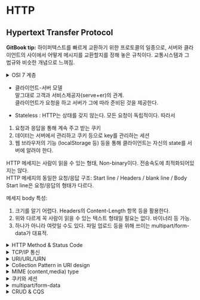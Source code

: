 # HTTP

## Hypertext Transfer Protocol

**GitBook tip:** 하이퍼텍스트를 빠르게 교환하기 위한 프로토콜의 일종으로, 서버와 클라이언트의 사이에서 어떻게 메시지를 교환할지를 정해 놓은 규칙이다.
교통시스템과 그 법규와 비슷한 개념으로 느껴짐.

<details>

<summary>OSI 7 계층</summary>
1계층부터 기반이 되어 7계층까지 구성됨. (하부 계층이 구성되어야 상부 계층이 구성 가능)

2계층 - 데이터 링크 계층 ⇒ MAC address

3계층 - 네트워크 계층 ⇒ IP address

4계층 - 전송 계층 → TCP, UDP ⇒ Port number

7계층 - 응용 계층 → HTTP 등

*HTTPS를 위한 TLS 같은 보안 계층이 먼저 들어갈 수도 있다.

HTTPS는 암호화 프로토콜을 사용하여 통신을 암호화한다.<br />
이 프로토콜은 이전에는 보안 소켓 계층(SSL)으로 알려졌지만, 전송 계층 보안(TLS)이라고 불린다.<br />
이 프로토콜은 비대칭 공개 키 인프라로 알려진 것을 사용하여 통신을 보호.<br />
이 유형의 보안 시스템에서는 두 개의 서로 다른 키를 사용하여 두 당사자 간의 통신을 암호화.

</details>

- 클라이언트-서버 모델<br />
  말그대로 고객과 서비스제공자(serve+er)의 관계.<br />
  클라이언트가 요청을 하고 서버가 그에 따라 준비된 것을 제공한다.<br />


- Stateless : HTTP는 상태를 갖지 않는다. 모든 요청이 독립적이다. 따라서

1. 요청과 응답을 통해 계속 주고 받는 쿠키
2. 데이터는 서버에서 관리하고 쿠키 등으로 key를 관리하는 세션
3. 웹 브라우저의 기능 (localStorage 등) 등을 통해 클라이언트는 자신의 state를 서버에 알려야 한다.

HTTP 메세지는 사람이 읽을 수 있는 형태, Non-binary이다. 전송속도에 최적화되어있지는 않다.
<br />HTTP 메세지의 동일한 요청/응답 구조: Start line / Headers / blank line / Body<br />
Start line은 요청/응답의 형태가 다르다.

메세지 body 특성:

1. 크기를 알기 어렵다. Headers의 Content-Length 항목 등을 활용한다.
2. 위와 다르게 꼭 사람이 읽을 수 있는 텍스트 형태일 필요는 없다. 바이너리 등 가능.
3. 하나가 아니라 여럿일 수도 있다. 파일 업로드 등을 위해 쓰이는 multipart/form-data가 대표적.

<details>
<summary>HTTP Method & Status Code</summary>
HTTP Method (요청)

1. GET → Read
2. HEAD → GET without body
3. POST → Submit (멱등성X) ⇒ Collection Pattern에서 Create로 사용
4. PUT → Update (+Create) ⇒ Overwrite!
5. PATCH → Update (partial) (멱등성X)
6. DELETE → Delete
7. OPTIONS → 지원 확인

HTTP Status Code (응답)

1. 1xx → 정보 ⇒ 우리가 직접 쓰는 일은 드믐.
2. 2xx → 성공 ⇒ 200 OK, 201 Created, 204 No Content
3. 3xx → 리다이렉션 ⇒ 304 Not Modified가 특수한 형태로 자주 보임.</br>
    4. 영구 리다이렉션: 특정 리소스의 URI가 영구적으로 이동
        5. 301 (Moved Permantly): 리다이렉트시 요청 메서드가 GET으로 변하고, 본문(body)이 제거될 수 있음</br>
        6. 308 (Permanet Redirect): 301과 기능은 같고, 메서드와 본문이 유지됨
    5. 일시 리다이렉션
        6. 302 (Found): 리다이렉트시 요청 메서드가 GET으로 변경되기도 하고, 본문이 제거될 수 있음
        6. 307 (Temporary Redirect): 302와 기능은 같음, 리다이렉트시 메서드와 본문 유지
        7. 303 (See Other): 302와 기능은 같음, 리다이렉트시 요청 메서드가 무조건 GET으로 변경
    6. 304 Not Modified: 캐시를 목적으로 사용, 클라이언트에게 리소스가 수정되지 않았음을 알려준다.</br> -> 클라이언트는 로컬 PC에 저장된 캐시를 재사용(캐시로 리다이렉트
       한다.)</br> *304 응답은 응답에 메시지 바디를 포함하면 안됨 ( 로컬 캐시를 사용하니까 )
4. 4xx → 클라이언트 쪽 문제 ⇒ 404 Not Found
5. 5xx → 서버 쪽 문제 ⇒ 500 Internal Server Error

</details>

<details>

<summary>TCP/IP 통신</summary>
TCP(Transmission Control Protocol) / IP(Internet Protocol)

현재 수많은 프로그램들이 인터넷으로 통신하는 데 있어 가장 기반이 되는 프로토콜. 실제 대다수 프로그램은 TCP와 IP로 통신(정확히는 '네트워킹')하고 있다.

"TCP/IP 지원"이라 써있으면 단순히 인터넷에 연결하여 쓰는 기능이 포함되어 있다고 해석해도 충분

보통 하나로 싸잡아 표현하긴 하나 TCP와 IP는 별개이다. 네트워크의 경우 계층이 정의되어 있고 각 계층마다 하는 역할과 책임지는 영역이 나뉘어져 있기 때문에 묶어서 표현한다는 것뿐이지 역할에는 많은 차이가 있다.
당장 둘만 봐도 TCP(4,전송계층)와 IP(3,네트워크계층)는 완전히 다른 계층이다.

#### TCP와 UDP

전송 계층의 대표적인 프로토콜

- TCP: 연결이 필요함. 전달 및 순서 보장. (전화)
- UDP: 연결하지 않고 데이터를 보냄. 전달 및 순서를 보장하지 않음. (편지)

Socket

- [Berkeley_sockets](https://en.wikipedia.org/wiki/Berkeley_sockets)
- [네트워크_소켓](https://ko.wikipedia.org/wiki/%EB%84%A4%ED%8A%B8%EC%9B%8C%ED%81%AC_%EC%86%8C%EC%BC%93)

Socket과 Socket API를 구분해야 헷갈리지 않는다.
<details><summary>Socket <-> Socket API</summary>**소켓(Socket)**은 네트워크 통신을 위한 추상화된 개념이며, **소켓 API(Socket API)**는 이러한 소켓을 프로그램으로 조작하고 제어하기 위한 함수와 명령어의 집합입니다. 소켓 API는 소프트웨어 개발자에게 소켓을 사용하여 네트워크 통신을 구현할 수 있는 도구를 제공합니다.</br>

Socket:**소켓(Socket)**은 네트워크 통신에서 사용되는 추상화된 인터페이스입니다.
소켓은 네트워크 연결을 만들고 데이터를 전송하는 데 사용됩니다. 소켓은 일반적으로 IP 주소와 포트 번호와 같은 네트워크 주소 정보를 사용하여 다른 컴퓨터와 통신합니다.
소켓은 컴퓨터 간 통신을 가능하게 하며, 클라이언트와 서버 간의 통신, P2P 통신 및 다양한 프로토콜(예: TCP, UDP)을 통해 데이터를 주고받을 수 있습니다.
Socket API:

**소켓 API(Socket API)**는 소프트웨어 개발자가 소켓을 사용하는 데 필요한 함수 및 명령어의 집합입니다. 소켓 API는 네트워크 프로그래밍을 할 때 사용됩니다.
소켓 API는 다양한 프로그래밍 언어와 플랫폼에서 사용 가능하며, 이를 통해 네트워크 소프트웨어를 개발하고 제어할 수 있습니다. 예를 들어, C/C++에서는 "socket()" 및 "send()"와 같은 소켓 API
함수를 사용하여 소켓을 생성하고 데이터를 전송합니다.</details>

Socket은 기본적으로 파일과 유사하게 다룰 수 있다(유닉스에서는 파일 디스크립터의 일종).

Java에서는 키보드 입력, 화면 출력, 파일 입출력 등과 마찬가지로 Stream(Java 8에서 도입된 Stream API가 아님에 주의!)으로 다룰 수 있다.

### TCP 통신 순서

1. 서버는 접속 요청을 받기 위한 소켓을 연다. → Listen
2. 클라이언트는 소켓을 만들고, 서버에 접속을 요청한다. → Connect
3. 서버는 접속 요청을 받아서 클라이언트와 통신할 소켓을 따로 만든다. → Accept
4. 소켓을 통해 서로 데이터를 주고 받는다. → Send & Receive ⇒ 반복!
5. 통신을 마치면 소켓을 닫는다. → Close ⇒ 상대방은 Receive로 인지할 수 있다.

</details>

<details><summary>URI/URL/URN</summary>
리소스를 식별하는 방법.

식별할 때는 식별자(Identifier = ID)를 활용.

URI은 크게 둘로 나뉨:

1. URL(Uniform Resource Locator) → 리소스의 위치. 위치 변경에 취약함. (ex. 배송지)
2. URN(Uniform Resource Name) → 리소스의 “유니크”한 이름. 사실상 쓰이지 않음. (ex. 주민등록번호)

URI라고 쓰는 건 대부분 URL을 의미함. URN 쓰는 걸 거의 본 적이 없음. 따라서 URI와 URL을 크게 구별하지 않고 동의어에 가깝게 사용함.

![URI/URL](https://substackcdn.com/image/fetch/f_auto,q_auto:good,fl_progressive:steep/https%3A%2F%2Fsubstack-post-media.s3.amazonaws.com%2Fpublic%2Fimages%2F1b143a39-0445-4906-baca-25633217e5c0_1539x1536.jpeg)
![URI/URL/URN](https://substackcdn.com/image/fetch/f_auto,q_auto:good,fl_progressive:steep/https%3A%2F%2Fsubstack-post-media.s3.amazonaws.com%2Fpublic%2Fimages%2F1b143a39-0445-4906-baca-25633217e5c0_1539x1536.jpeg)

</details>
<details><summary>Collection Pattern in URI design</summary>

1. 그룹화 및 복수형 사용: 여러 리소스를 하나의 그룹으로 묶어 복수형으로 표현합니다. 예를 들어, 게시물을 모두 "posts"라는 그룹으로 묶어서 표현합니다. 이렇게 하면 게시물 목록을 나타내는 URI가 "
   /posts"로 표현됩니다.

2. 요소와 컬렉션 구분: 개별 리소스를 나타내는 URI와 해당 리소스 그룹을 나타내는 URI를 구분합니다. 개별 게시물의 URI는 "/posts/{id}" 형태로 표현되고, 컬렉션은 "/posts"로 표현됩니다.

3. 하위 리소스: 특정 리소스의 하위 리소스를 나타내기 위해 디렉터리 구조처럼 사용할 수 있습니다. 예를 들어, 게시물의 댓글을 표현할 때 "/posts/{post_id}/comments"와 같이 사용하며, 댓글의
   개별 URI는 "/posts/{post_id}/comments/{id}"와 같이 표현됩니다.

4. 편집 페이지: 리소스의 편집 페이지를 나타낼 때도 URI를 사용하며, "/posts/{id}/edit"와 같이 표현할 수 있습니다. 그러나 REST API의 경우 편집 페이지를 표현할 필요가 없는 경우도
   있습니다.

</details>
<details><summary>MIME (content,media) type</summary>

MIME (Multipurpose Internet Mail Extensions) 타입은 인터넷에서 전자 메일 및 웹에서 다양한 미디어 유형을 식별하고 나타내는 데 사용되는 표준화된 방법입니다. MIME 타입은
데이터의 형식을 정의하며, 클라이언트 및 서버 간에 어떤 종류의 데이터가 전송되는지 알려줍니다. MIME 타입은 HTTP, 이메일 시스템 및 다른 네트워크 프로토콜에서 널리 사용됩니다.

MIME 타입은 보통 다음과 같은 형식을 가집니다:

```
type/subtype
```

여기서:

- `type`: 주요 미디어 유형을 나타내며, 예를 들어 "text", "image", "audio", "video", "application" 등이 있습니다.
- `subtype`: 주요 유형 내에서 미디어의 하위 유형을 나타냅니다. 예를 들어 "plain" (평문 텍스트), "html" (HTML 문서), "jpeg" (JPEG 이미지) 등이 있습니다.

MIME 타입의 몇 가지 예시:

- `text/plain`: 평문 텍스트, E-mail에서 자주 사용
- `text/html`: HTML 문서, 일반적인 웹 문서
- `image/jpeg`: JPEG 이미지
- `application/pdf`: PDF 문서
- `audio/mpeg`: MP3 오디오 파일
- `video/mp4`: MP4 동영상 파일
- `application/json`: JSON 데이터, 자기서술적이기에 굉장히 어렵다.
- `application/xml`: XML 데이터, 범용. 자기서술적이기에 상대적으로 어렵다.
- `text/css`
- `text/javascript`
- `application/atom+xml`
- `application/dns+json`

HTTP Headers에 `Content-Type` 속성으로 전달함.
[IANA](https://www.iana.org/assignments/media-types/media-types.xhtml)에 등록된 목록을 참고하자.


</details>

<details><summary>쿠키와 세션</summary>-저장 위치: HTTP 쿠키: 쿠키는 클라이언트 측에 저장됩니다. 즉, 브라우저가 사용자의 컴퓨터에 쿠키를 저장하고,
   이를 웹 서버에 전달합니다.
   세션: 세션 데이터는 웹 서버에 저장됩니다. 클라이언트에는 세션 ID만 저장되며, 이 세션 ID를 사용하여 서버에서 세션 데이터를 검색합니다.</br>- 수명:
   HTTP 쿠키: 쿠키는 설정된 만료 날짜 또는 세션 종료 시간까지 지속됩니다. 브라우저를 닫아도 지정된 만료 날짜까지 유지될 수 있습니다.
   세션: 세션 데이터는 일반적으로 사용자가 웹 사이트를 떠날 때 또는 일정 시간(세션 타임아웃) 후에 파기됩니다.</br>- 용도:
   HTTP 쿠키: 주로 사용자의 로그인 상태, 사용자 환경 설정 및 사용자 추적과 같은 상태 정보를 저장하는 데 사용됩니다.
   세션: 주로 사용자의 로그인 상태와 관련된 데이터를 저장하고 유지하는 데 사용됩니다.</br>- 보안:
   HTTP 쿠키: 쿠키는 클라이언트 측에 저장되므로 보안상 취약할 수 있으며, 중요한 데이터를 저장할 때 적절한 보안 조치가 필요합니다. HTTPS를 사용하여 통신을 암호화하는 것이 중요합니다.
   세션: 세션 데이터는 서버 측에서 유지되므로 더 안전합니다. 그러나 세션 ID를 안전하게 관리해야 하며, HTTPS를 사용하는 것이 중요합니다.</br>- 저장 용량:
   HTTP 쿠키: 쿠키는 클라이언트 측에서 저장되므로 브라우저의 저장 용량에 제한이 있으며, 한 도메인에서 저장할 수 있는 쿠키의 수에도 제한이 있습니다.
   세션: 세션 데이터는 서버 측에서 저장되므로 저장 용량에 더 큰 유연성이 있습니다.
</details>

<details><summary>multipart/form-data</summary>
multipart/form-data는 웹 폼 데이터를 웹 서버로 전송하는 데 사용되는 인코딩 방식 중 하나입니다. <br>
이 방식은 파일 업로드와 같이 바이너리 데이터를 함께 전송해야 하는 경우에 주로 사용됩니다. 주요 특징은 다음과 같습니다:

1. 바이너리 데이터 전송: multipart/form-data를 사용하면 텍스트 데이터 외에도 이미지, 동영상, 오디오 및 기타 바이너리 데이터를 전송할 수 있습니다. 이를 통해 파일 업로드와 같은 작업을 수행할
   수 있습니다.

2. 인코딩: multipart/form-data는 폼 데이터를 멀티파트(Multipart) 메시지로 인코딩하여 전송합니다. 이 메시지는 각 파트(part)로 구성되며, 각 파트는 텍스트나 바이너리 데이터로 이루어질
   수 있습니다.

3. Boundary: multipart/form-data 메시지는 각 파트를 구분하기 위한 구분자(boundary)를 사용합니다. 이 구분자는 파트의 시작과 끝을 식별하는 역할을 합니다.

4. 서버 처리: 웹 서버는 multipart/form-data 메시지를 파싱하여 각 파트의 데이터를 추출하고 처리합니다. 이러한 처리를 통해 파일 업로드 및 다른 데이터 전송 작업을 수행할 수 있습니다.

5. 웹 프레임워크 지원: 대부분의 웹 프레임워크 및 라이브러리는 multipart/form-data를 처리하고 파일 업로드를 지원합니다. 이러한 도구를 사용하면 웹 애플리케이션에서 이러한 데이터를 쉽게 다룰 수
   있습니다.

multipart/form-data를 사용하는 예시로 HTML 폼 요소를 통해 파일을 업로드할 때, <form> 요소의 enctype 속성을 "multipart/form-data"로 설정하여 해당 폼이 이 인코딩
방식을 사용하도록 지정할 수 있습니다. 아래는 간단한 HTML 폼의 예시입니다

```html

<form action="upload.php" method="post" enctype="multipart/form-data">
    <input type="file" name="fileToUpload">
    <input type="submit" value="Upload File">
</form>

```

위의 예제에서 "enctype"가 "multipart/form-data"로 설정되었으므로 이 폼은 파일 업로드를 지원하며, 웹 서버는 multipart/form-data로 전송된 데이터를 파싱하여 파일 업로드를
처리합니다.

```java
//client
  LinkedMultiValueMap<String, Object> body=new LinkedMultiValueMap<>();

        // 주의! spring의 org.springframework.core.io.Resource 클래스 타입을 사용함!
        // java.io.File 사용하면 안된다!!!
        // new UrlResource("file:" + "D:/uploadFile/123.jpg"); 대체가능
        Resource resource1=new FileSystemResource("D:/uploadFile/123.jpg");

        // new UrlResource("file:" + "D:/uploadFile/testImg.jpg");
        Resource resource2=new FileSystemResource("D:/uploadFile/testImg.jpg");

        body.add("files",resource);
        body.add("files",resource2);
        // body.add("wow", "this is amazing"); // 문자열도 전송 가능하다 😁

        HttpHeaders headers=new HttpHeaders();
        headers.setContentType(MediaType.MULTIPART_FORM_DATA);

        HttpEntity<LinkedMultiValueMap<String, Object>>httpEntity
        =new HttpEntity<>(body,headers);

        String serverUrl="http://localhost:8080/test/multipart";

        ResponseEntity<JsonNode> postForEntity
        =REST_TEMPLATE.postForEntity(serverUrl,httpEntity,JsonNode.class);
//sever
@PostMapping("/test/multipart")
public ResponseEntity<Map<String, String>>testMultipart(List<MultipartFile> files){
        files.forEach(file->{
        System.out.println(file.getContentType());
        System.out.println(file.getOriginalFilename());
        });
        HashMap<String, String> resultMap=new HashMap<>();
        resultMap.put("result","success");
        return ResponseEntity.ok(resultMap);
        }
```

</details>
<details><summary>CRUD & CQS</summary>

데이터에 대해 취하는 모든 기능은 4가지로 나눌 수 있다.

1. CREATE
2. READ
3. UPDATE
4. DELETE

동작에 의한 상태의 변화 유무를 기준으로 나누면

- Command => Create,Update,Delete: 상태가 변함. 안전하지 않음.
- Query => Read : 상태가 변하지 않음. 안전함. 분산,캐시등이 수월함.

#### HTTP Method

Collection Pattern과 HTTP Method를 이용해 CRUD를 표현할 수 있다.

1. GET → Read
2. POST → Create
3. PUT, PATCH → Update
4. DELETE → Delete

#### 게시물

1. `GET /posts` → 게시물 목록 (Read, Collection) → List (습관적인 표현 중 하나)
2. `GET /posts/{id}` → 게시물 상세 (Read, Element) → Detail (습관적인 표현 중 하나)
3. `POST /posts` → 게시물 생성 (Create) → Post ID는 서버에서 생성함.
4. `PUT 또는 PATCH /posts/{id}` → 게시물 수정 (Update, Element)
5. `DELETE /posts/{id}` → 게시물 삭제 (Delement, Element)

종종 Bulk update, Bulk delete 등을 하기도 함. 이럴 때는 Collection을 활용하고, API 스펙 문서에 정확히 기록.

#### 댓글

그냥 바로 comments로 시작하는 경우:

1. `GET /comments` → 전체 댓글 목록
2. `GET /comments?post_id={post_id}` → 특정 게시물에 대한 댓글 목록
3. `GET /comments/{id}` → 댓글 상세
4. `POST /comments` → 댓글 생성 ⇒ 어떤 게시물에 대해? → Body에 Post ID 정보를 담아줘야 함.
5. `POST /comments?post_id={post_id}` → 특정 게시물에 대한 댓글 생성
6. `PUT 또는 PATCH /comments/{id}` → 댓글 수정
7. `DELETE /comments/{id}` → 댓글 삭제

특정 게시물 아래로 표현하는 경우:

1. `GET /posts/{post_id}/comments` → 특정 게시물에 대한 댓글 목록
2. `GET /posts/{post_id}/comments/{id}` → 특정 게시물에 달린 특정 댓글 상세
3. `POST /posts/{post_id}/comments` → 특정 게시물에 대한 댓글 작성
4. `PUT 또는 PATCH /posts/{post_id}/comments/{id}` → 특정 게시물에 달린 특정 댓글 수정
5. `DELETE /posts/{post_id}/comments/{id}` → 특정 게시물에 달린 특정 댓글 삭제

#### 로그인/로그아웃

로그인과 로그아웃을 어떻게 리소스로 표현할 수 있을까? 이럴 때는 추상적인 개념인 “세션”을 도입하곤 한다.

1. `POST /session` → 세션 생성 = 로그인
2. `DELETE /session` → 세션 파괴 = 로그아웃

덤으로…

1. `GET /session` → 세션 확인 → 내 정보 확인?
2. `GET /users/me` → User ID를 me라고 쓰면, 현재 사용자의 User ID로 처리하게 정하고, API 스펙 문서에 기록.

</details>